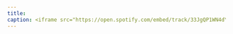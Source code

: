 ```yaml
---
title: 
caption: <iframe src="https://open.spotify.com/embed/track/33JgQP1WN4dYEqUfUFiZp3" width="100%" height="80" frameBorder="0" allowtransparency="true" allow="encrypted-media"></iframe>
---
```

